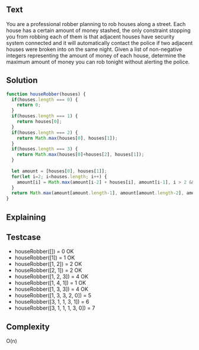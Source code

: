 ## Text
You are a professional robber planning to rob houses along a street. Each house has a certain amount of money stashed, the only constraint stopping you from robbing each of them is that adjacent houses have security system connected and it will automatically contact the police if two adjacent houses were broken into on the same night.
Given a list of non-negative integers representing the amount of money of each house, determine the maximum amount of money you can rob tonight without alerting the police.

## Solution
```javascript
function houseRobber(houses) {
  if(houses.length === 0) {
    return 0;
  }
  if(houses.length === 1) {
    return houses[0];
  }
  if(houses.length === 2) {
    return Math.max(houses[0], houses[1]);
  }
  if(houses.length === 3) {
    return Math.max(houses[0]+houses[2], houses[1]);
  }
  
  let amount = [houses[0], houses[1]];
  for(let i=2; i<houses.length; i++) {
    amount[i] = Math.max(amount[i-2] + houses[i], amount[i-1], i > 2 && amount[i-3] + houses[i]);
  }
  return Math.max(amount[amount.length-1], amount[amount.length-2], amount[amount.length-3]);
}
```

## Explaining

## Testcase
- houseRobber([]) = 0 OK
- houseRobber([1]) = 1 OK
- houseRobber([1, 2]) = 2 OK
- houseRobber([2, 1]) = 2 OK
- houseRobber([1, 2, 3]) = 4 OK
- houseRobber([1, 4, 1]) = 1 OK
- houseRobber([1, 3, 3]) = 4 OK
- houseRobber([1, 3, 3, 2, 0]) = 5
- houseRobber([3, 1, 1, 3, 1]) = 6
- houseRobber([3, 1, 1, 1, 3, 0]) = 7

## Complexity
O(n)
